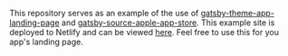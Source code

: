 This repository serves as an example of the use of [gatsby-theme-app-landing-page](https://github.com/joshuakemmerling/gatsby-theme-app-landing-page) and [gatsby-source-apple-app-store](https://github.com/joshuakemmerling/gatsby-source-apple-app-store). This example site is deployed to Netlify and can be viewed [here](https://sharp-engelbart-a2379e.netlify.app/). Feel free to use this for you app's landing page.
